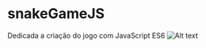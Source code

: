 # snakeGameJS
Dedicada a criação do jogo com JavaScript ES6
![Alt text](https://ibb.co/7NTKWQX "Optional title")
